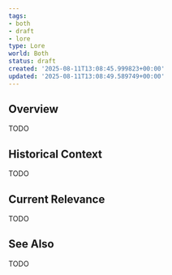 ```yaml
---
tags:
- both
- draft
- lore
type: Lore
world: Both
status: draft
created: '2025-08-11T13:08:45.999823+00:00'
updated: '2025-08-11T13:08:49.589749+00:00'
---
```



## Overview

TODO
## Historical Context

TODO
## Current Relevance

TODO
## See Also

TODO
